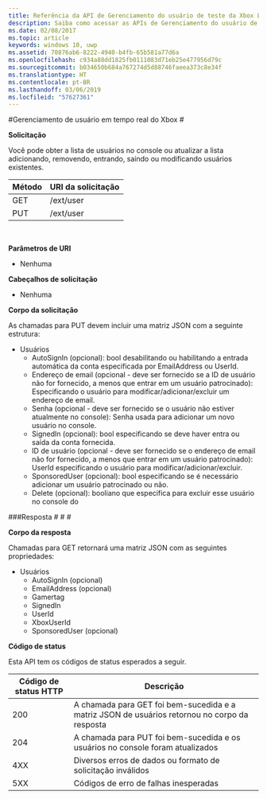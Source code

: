 ```yaml
---
title: Referência da API de Gerenciamento do usuário de teste da Xbox Live
description: Saiba como acessar as APIs de Gerenciamento do usuário de maneira programática.
ms.date: 02/08/2017
ms.topic: article
keywords: windows 10, uwp
ms.assetid: 70876ab6-8222-4940-b4fb-65b581a77d6a
ms.openlocfilehash: c934a88dd1825fb0111083d71eb25e477956d79c
ms.sourcegitcommit: b034650b684a767274d5d88746faeea373c8e34f
ms.translationtype: HT
ms.contentlocale: pt-BR
ms.lasthandoff: 03/06/2019
ms.locfileid: "57627361"
---
```

#<a name="xbox-live-user-management"></a>Gerenciamento de usuário em tempo real do Xbox #

**Solicitação**

Você pode obter a lista de usuários no console ou atualizar a lista adicionando, removendo, entrando, saindo ou modificando usuários existentes.

| Método        | URI da solicitação     | 
| ------------- |-----------------|
| GET           | /ext/user |
| PUT           | /ext/user |
<br>

**Parâmetros de URI**

* Nenhuma

**Cabeçalhos de solicitação**

* Nenhuma

**Corpo da solicitação**

As chamadas para PUT devem incluir uma matriz JSON com a seguinte estrutura:

* Usuários
  * AutoSignIn (opcional): bool desabilitando ou habilitando a entrada automática da conta especificada por EmailAddress ou UserId.
  * Endereço de email (opcional - deve ser fornecido se a ID de usuário não for fornecido, a menos que entrar em um usuário patrocinado): Especificando o usuário para modificar/adicionar/excluir um endereço de email.
  * Senha (opcional - deve ser fornecido se o usuário não estiver atualmente no console): Senha usada para adicionar um novo usuário no console.
  * SignedIn (opcional): bool especificando se deve haver entra ou saída da conta fornecida.
  * ID de usuário (opcional - deve ser fornecido se o endereço de email não for fornecido, a menos que entrar em um usuário patrocinado): UserId especificando o usuário para modificar/adicionar/excluir.
  * SponsoredUser (opcional): bool especificando se é necessário adicionar um usuário patrocinado ou não.
  * Delete (opcional): booliano que especifica para excluir esse usuário no console do

###<a name="response"></a>Resposta # # #

**Corpo da resposta**

Chamadas para GET retornará uma matriz JSON com as seguintes propriedades:

* Usuários
  * AutoSignIn (opcional)
  * EmailAddress (opcional)
  * Gamertag
  * SignedIn
  * UserId
  * XboxUserId
  * SponsoredUser (opcional)
  
**Código de status**

Esta API tem os códigos de status esperados a seguir.

| Código de status HTTP   | Descrição     | 
| ------------------ |-----------------|
| 200                | A chamada para GET foi bem-sucedida e a matriz JSON de usuários retornou no corpo da resposta |
| 204                | A chamada para PUT foi bem-sucedida e os usuários no console foram atualizados |
| 4XX                | Diversos erros de dados ou formato de solicitação inválidos |
| 5XX                | Códigos de erro de falhas inesperadas |
<br>


